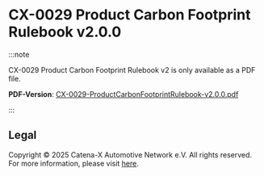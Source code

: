 # CX-0029 Product Carbon Footprint Rulebook v2.0.0

:::note

CX-0029 Product Carbon Footprint Rulebook v2 is only available as a PDF file.

**PDF-Version**: [CX-0029-ProductCarbonFootprintRulebook-v2.0.0.pdf](./assets/CX-0029-ProductCarbonFootprintRulebook-v2.0.0.pdf)

:::

## Legal

Copyright © 2025 Catena-X Automotive Network e.V. All rights reserved. For more information, please visit [here](/copyright).
